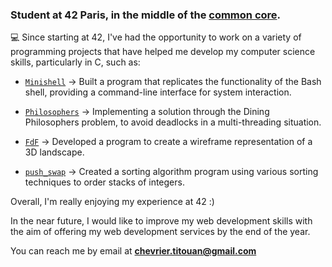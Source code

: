 ### Student at 42 Paris, in the middle of the [common core](https://github.com/titouanck/42-cursus).

💻  Since starting at 42, I've had the opportunity to work on a variety of programming projects that have helped me develop my computer science skills, particularly in C, such as:

- [`Minishell`](https://github.com/titouanck/42-Minishell) → Built a program that replicates the functionality of the Bash shell, providing a command-line interface for system interaction.

- [`Philosophers`](https://github.com/titouanck/42-Philosophers) → Implementing a solution through the Dining Philosophers problem, to avoid deadlocks in a multi-threading situation.

- [`FdF`](https://github.com/titouanck/42-FdF) → Developed a program to create a wireframe representation of a 3D landscape.

- [`push_swap`](https://github.com/titouanck/42-push_swap) → Created a sorting algorithm program using various sorting techniques to order stacks of integers.


Overall, I'm really enjoying my experience at 42 :)

In the near future, I would like to improve my web development skills with the aim of offering my web development services by the end of the year.

You can reach me by email at **chevrier.titouan@gmail.com**
